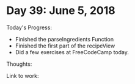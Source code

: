 # Day 39: June 5, 2018

Today's Progress: 
- Finished the parseIngredients Function
- Finished the first part of the recipeView
- Did a few exercises at FreeCodeCamp today.


Thoughts: 

Link to work: 